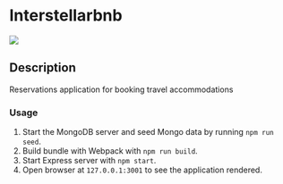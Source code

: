 # Interstellarbnb

![](https://i.imgur.com/bwjhh4Z.gif)

## Description

Reservations application for booking travel accommodations

### Usage

1. Start the MongoDB server and seed Mongo data by running `npm run seed`.
2. Build bundle with Webpack with `npm run build`.
3. Start Express server with `npm start`.
4. Open browser at `127.0.0.1:3001` to see the application rendered.
